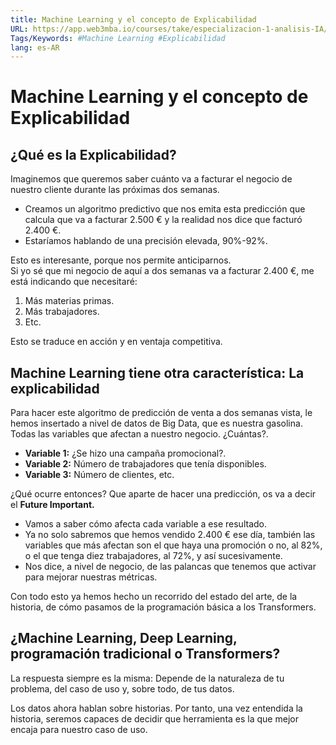 ```yaml
---
title: Machine Learning y el concepto de Explicabilidad
URL: https://app.web3mba.io/courses/take/especializacion-1-analisis-IA/texts/41436540-u1-1-5-machine-learning-y-explicabilidad
Tags/Keywords: #Machine Learning #Explicabilidad
lang: es-AR
---
```

# Machine Learning y el concepto de Explicabilidad
## ¿Qué es la Explicabilidad?
Imaginemos que queremos saber cuánto va a facturar el negocio de nuestro cliente durante las próximas dos semanas. 
- Creamos un algoritmo predictivo que nos emita esta predicción que calcula que va a facturar 2.500 € y la realidad nos dice que facturó 2.400 €.
- Estaríamos hablando de una precisión elevada, 90%-92%.

Esto es interesante, porque nos permite anticiparnos.  
Si yo sé que mi negocio de aquí a dos semanas va a facturar 2.400 €, me está indicando que necesitaré:
1. Más materias primas. 
2. Más trabajadores.
3. Etc.

Esto se traduce en acción y en ventaja competitiva.

## Machine Learning tiene otra característica: La explicabilidad
Para hacer este algoritmo de predicción de venta a dos semanas vista, le hemos insertado a nivel de datos de Big Data, que es nuestra gasolina. Todas las variables que afectan a nuestro negocio. ¿Cuántas?. 
- **Variable 1:** ¿Se hizo una campaña promocional?.
- **Variable 2:** Número de trabajadores que tenía disponibles.
- **Variable 3:** Número de clientes, etc.

¿Qué ocurre entonces? Que aparte de hacer una predicción, os va a decir el **Future Important.** 
- Vamos a saber cómo afecta cada variable a ese resultado. 
- Ya no solo sabremos que hemos vendido 2.400 € ese día, también las variables que más afectan son el que haya una promoción o no, al 82%, o el que tenga diez trabajadores, al 72%, y así sucesivamente.
- Nos dice, a nivel de negocio, de las palancas que tenemos que activar para mejorar nuestras métricas. 

Con todo esto ya hemos hecho un recorrido del estado del arte, de la historia, de cómo pasamos de la programación básica a los Transformers.

## ¿Machine Learning, Deep Learning, programación tradicional o Transformers?
La respuesta siempre es la misma: Depende de la naturaleza de tu problema, del caso de uso y, sobre todo, de tus datos.

Los datos ahora hablan sobre historias. Por tanto, una vez entendida la historia, seremos capaces de decidir que herramienta es la que mejor encaja para nuestro caso de uso.